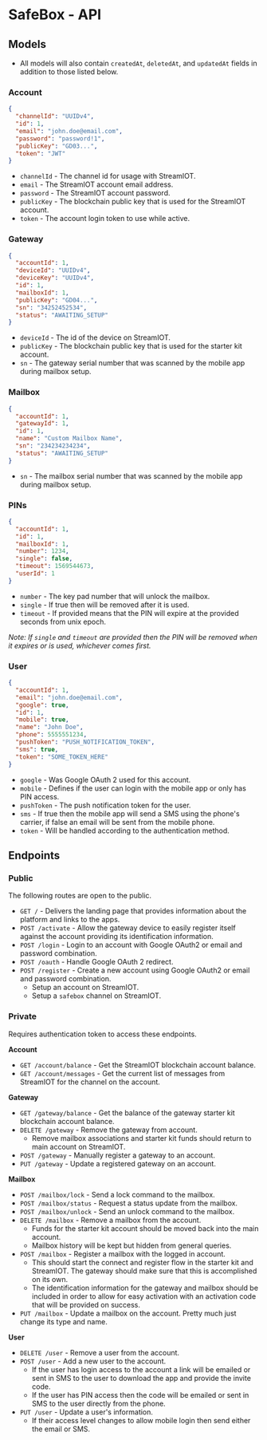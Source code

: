 # SafeBox - API

## Models

- All models will also contain `createdAt`, `deletedAt`, and `updatedAt` fields in addition to those listed below.

### Account

```json
{
  "channelId": "UUIDv4",
  "id": 1,
  "email": "john.doe@email.com",
  "password": "password!1",
  "publicKey": "GD03...",
  "token": "JWT"
}
```

- `channelId` - The channel id for usage with StreamIOT.
- `email` - The StreamIOT account email address.
- `password` - The StreamIOT account password.
- `publicKey` - The blockchain public key that is used for the StreamIOT account.
- `token` - The account login token to use while active.

### Gateway

```json
{
  "accountId": 1,
  "deviceId": "UUIDv4",
  "deviceKey": "UUIDv4",
  "id": 1,
  "mailboxId": 1,
  "publicKey": "GD04...",
  "sn": "34252452534",
  "status": "AWAITING_SETUP"
}
```

- `deviceId` - The id of the device on StreamIOT.
- `publicKey` - The blockchain public key that is used for the starter kit account.
- `sn` - The gateway serial number that was scanned by the mobile app during mailbox setup.

### Mailbox

```json
{
  "accountId": 1,
  "gatewayId": 1,
  "id": 1,
  "name": "Custom Mailbox Name",
  "sn": "234234234234",
  "status": "AWAITING_SETUP"
}
```

- `sn` - The mailbox serial number that was scanned by the mobile app during mailbox setup.

### PINs

```json
{
  "accountId": 1,
  "id": 1,
  "mailboxId": 1,
  "number": 1234,
  "single": false,
  "timeout": 1569544673,
  "userId": 1
}
```

- `number` - The key pad number that will unlock the mailbox.
- `single` - If true then will be removed after it is used.
- `timeout` - If provided means that the PIN will expire at the provided seconds from unix epoch.

_Note: If `single` and `timeout` are provided then the PIN will be removed when it expires or is used, whichever comes first._

### User

```json
{
  "accountId": 1,
  "email": "john.doe@email.com",
  "google": true,
  "id": 1,
  "mobile": true,
  "name": "John Doe",
  "phone": 5555551234,
  "pushToken": "PUSH_NOTIFICATION_TOKEN",
  "sms": true,
  "token": "SOME_TOKEN_HERE"
}
```

- `google` - Was Google OAuth 2 used for this account.
- `mobile` - Defines if the user can login with the mobile app or only has PIN access.
- `pushToken` - The push notification token for the user.
- `sms` - If true then the mobile app will send a SMS using the phone's carrier, if false an email will be sent from the mobile phone.
- `token` - Will be handled according to the authentication method.

## Endpoints

### Public

The following routes are open to the public.

* `GET /` - Delivers the landing page that provides information about the platform and links to the apps.
* `POST /activate` - Allow the gateway device to easily register itself against the account providing its identification information.
* `POST /login` - Login to an account with Google OAuth2 or email and password combination.
* `POST /oauth` - Handle Google OAuth 2 redirect.
* `POST /register` - Create a new account using Google OAuth2 or email and password combination.
  - Setup an account on StreamIOT.
  - Setup a `safebox` channel on StreamIOT.

### Private

Requires authentication token to access these endpoints.

__Account__

* `GET /account/balance` - Get the StreamIOT blockchain account balance.
* `GET /account/messages` - Get the current list of messages from StreamIOT for the channel on the account.

__Gateway__

* `GET /gateway/balance` - Get the balance of the gateway starter kit blockchain account balance.
* `DELETE /gateway` - Remove the gateway from account.
  - Remove mailbox associations and starter kit funds should return to main account on StreamIOT.
* `POST /gateway` - Manually register a gateway to an account.
* `PUT /gateway` - Update a registered gateway on an account.

__Mailbox__

* `POST /mailbox/lock` - Send a lock command to the mailbox.
* `POST /mailbox/status` - Request a status update from the mailbox.
* `POST /mailbox/unlock` - Send an unlock command to the mailbox.
* `DELETE /mailbox` - Remove a mailbox from the account.
  - Funds for the starter kit account should be moved back into the main account.
  - Mailbox history will be kept but hidden from general queries.
* `POST /mailbox` - Register a mailbox with the logged in account.
  - This should start the connect and register flow in the starter kit and StreamIOT.  The gateway should make sure that this is accomplished on its own.
  - The identification information for the gateway and mailbox should be included in order to allow for easy activation with an activation code that will be provided on success.
* `PUT /mailbox` - Update a mailbox on the account.  Pretty
much just change its type and name.

__User__

* `DELETE /user` - Remove a user from the account.
* `POST /user` - Add a new user to the account.
  - If the user has login access to the account a link will be emailed or sent in SMS to the user to download the app and provide the invite code.
  - If the user has PIN access then the code will be emailed or sent in SMS to the user directly from the phone.
* `PUT /user` - Update a user's information.
  - If their access level changes to allow mobile login then send either the email or SMS.
